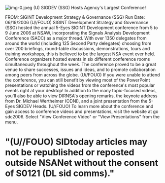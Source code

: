 ![img-0.jpeg](img-0.jpeg)
(U) SIGDEV (SSG) Hosts Agency's Largest Conference!

FROM:
SIGINT Development Strategy \& Governance (SSG)
Run Date: 06/19/2006
(U//FOUO) SIGINT Development Strategy and Governance (SSG) hosted the annual 5-Eyes SIGINT Development conference from 5 to 9 June 2006 at NSAW, incorporating the Signals Analysis Development Conference (SADC) as a major thread. With over 1350 delegates from around the world (including 125 Second Party delegates) choosing from over 200 briefings, round-table discussions, demonstrations, tours and training workshops, this is believed to be the largest NSA event ever held. Conference organizers hosted events in six different conference rooms simultaneously throughout the week. The conference proved to be a great venue to share successes, issues and ideas, and to promote collaboration among peers from across the globe.
(U//FOUO) If you were unable to attend the conference, you can still benefit by viewing most of the PowerPoint presentations or watching the videos from the conference's most popular events right at your desktop! In addition to the many topic-focused videos, you'll also be able to view DIRNSA's opening remarks, the keynote address from Dr. Michael Wertheimer (ODNI), and a joint presentation from the 5-Eyes SIGDEV Heads.
(U//FOUO) To learn more about the conference and gain access to conference videos and presentations, visit the website at go sdc2006. Select "View Conference Video" or "View Presentations" from the menu.

# "(U//FOUO) SIDtoday articles may not be republished or reposted outside NSANet without the consent of S0121 (DL sid comms)."
